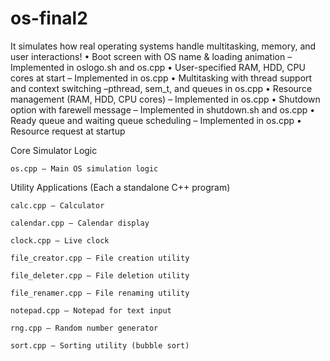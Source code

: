 # os-final2
 It simulates how real operating systems handle multitasking, memory, and user interactions! 
•	Boot screen with OS name & loading animation – Implemented in oslogo.sh and os.cpp
•	User-specified RAM, HDD, CPU cores at start – Implemented in os.cpp
•	Multitasking with thread support and context switching –pthread, sem_t, and queues in os.cpp
•	Resource management (RAM, HDD, CPU cores) – Implemented in os.cpp
•	Shutdown option with farewell message – Implemented in shutdown.sh and os.cpp
•	Ready queue and waiting queue scheduling – Implemented in os.cpp
•	Resource request at startup


Core Simulator Logic

    os.cpp – Main OS simulation logic

Utility Applications (Each a standalone C++ program)

    calc.cpp – Calculator

    calendar.cpp – Calendar display

    clock.cpp – Live clock

    file_creator.cpp – File creation utility

    file_deleter.cpp – File deletion utility

    file_renamer.cpp – File renaming utility

    notepad.cpp – Notepad for text input

    rng.cpp – Random number generator

    sort.cpp – Sorting utility (bubble sort)

